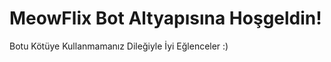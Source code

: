 MeowFlix Bot Altyapısına Hoşgeldin!
=================
Botu Kötüye Kullanmamanız Dileğiyle İyi Eğlenceler :)
